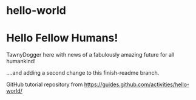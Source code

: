 # hello-world

Hello Fellow Humans!
====================

TawnyDogger here with news of a fabulously amazing future for all humankind!

....and adding a second change to this finish-readme branch.

GitHub tutorial repository from https://guides.github.com/activities/hello-world/

